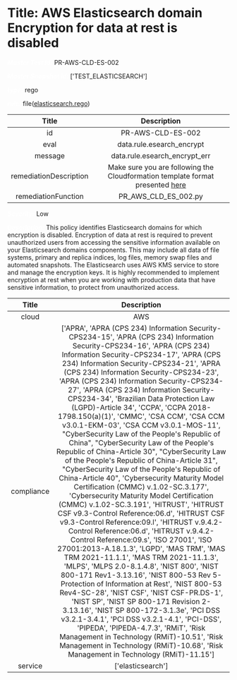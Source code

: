 



# Title: AWS Elasticsearch domain Encryption for data at rest is disabled


***<font color="white">Master Test Id:</font>*** PR-AWS-CLD-ES-002

***<font color="white">Master Snapshot Id:</font>*** ['TEST_ELASTICSEARCH']

***<font color="white">type:</font>*** rego

***<font color="white">rule:</font>*** file([elasticsearch.rego])  
  
  
  
  

|Title|Description|
| :---: | :---: |
|id|PR-AWS-CLD-ES-002|
|eval|data.rule.esearch_encrypt|
|message|data.rule.esearch_encrypt_err|
|remediationDescription|Make sure you are following the Cloudformation template format presented <a href='https://docs.aws.amazon.com/AWSCloudFormation/latest/UserGuide/aws-resource-elasticsearch-domain.html' target='_blank'>here</a>|
|remediationFunction|PR_AWS_CLD_ES_002.py|


***<font color="white">Severity:</font>*** Low

***<font color="white">Description:</font>*** This policy identifies Elasticsearch domains for which encryption is disabled. Encryption of data at rest is required to prevent unauthorized users from accessing the sensitive information available on your Elasticsearch domains components. This may include all data of file systems, primary and replica indices, log files, memory swap files and automated snapshots. The Elasticsearch uses AWS KMS service to store and manage the encryption keys. It is highly recommended to implement encryption at rest when you are working with production data that have sensitive information, to protect from unauthorized access.  
  
  

|Title|Description|
| :---: | :---: |
|cloud|AWS|
|compliance|['APRA', 'APRA (CPS 234) Information Security-CPS234-15', 'APRA (CPS 234) Information Security-CPS234-16', 'APRA (CPS 234) Information Security-CPS234-17', 'APRA (CPS 234) Information Security-CPS234-21', 'APRA (CPS 234) Information Security-CPS234-23', 'APRA (CPS 234) Information Security-CPS234-27', 'APRA (CPS 234) Information Security-CPS234-34', 'Brazilian Data Protection Law (LGPD)-Article 34', 'CCPA', 'CCPA 2018-1798.150(a)(1)', 'CMMC', 'CSA CCM', 'CSA CCM v3.0.1-EKM-03', 'CSA CCM v3.0.1-MOS-11', "CyberSecurity Law of the People's Republic of China", "CyberSecurity Law of the People's Republic of China-Article 30", "CyberSecurity Law of the People's Republic of China-Article 31", "CyberSecurity Law of the People's Republic of China-Article 40", 'Cybersecurity Maturity Model Certification (CMMC) v.1.02-SC.3.177', 'Cybersecurity Maturity Model Certification (CMMC) v.1.02-SC.3.191', 'HITRUST', 'HITRUST CSF v9.3-Control Reference:06.d', 'HITRUST CSF v9.3-Control Reference:09.l', 'HITRUST v.9.4.2-Control Reference:06.d', 'HITRUST v.9.4.2-Control Reference:09.s', 'ISO 27001', 'ISO 27001:2013-A.18.1.3', 'LGPD', 'MAS TRM', 'MAS TRM 2021-11.1.1', 'MAS TRM 2021-11.1.3', 'MLPS', 'MLPS 2.0-8.1.4.8', 'NIST 800', 'NIST 800-171 Rev1-3.13.16', 'NIST 800-53 Rev 5-Protection of Information at Rest', 'NIST 800-53 Rev4-SC-28', 'NIST CSF', 'NIST CSF-PR.DS-1', 'NIST SP', 'NIST SP 800-171 Revision 2-3.13.16', 'NIST SP 800-172-3.1.3e', 'PCI DSS v3.2.1-3.4.1', 'PCI DSS v3.2.1-4.1', 'PCI-DSS', 'PIPEDA', 'PIPEDA-4.7.3', 'RMiT', 'Risk Management in Technology (RMiT)-10.51', 'Risk Management in Technology (RMiT)-10.68', 'Risk Management in Technology (RMiT)-11.15']|
|service|['elasticsearch']|



[elasticsearch.rego]: https://github.com/prancer-io/prancer-compliance-test/tree/master/aws/cloud/elasticsearch.rego
